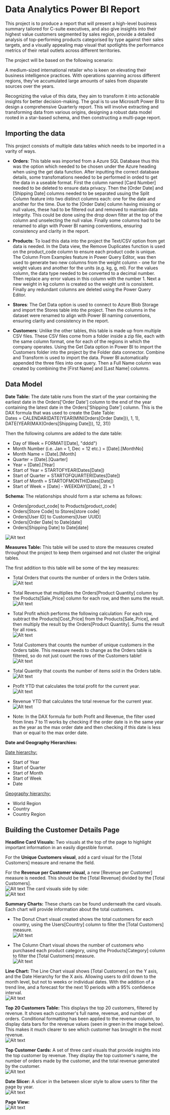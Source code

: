 # Data Analytics Power BI Report
This project is to produce a report that will present a high-level business summary tailored for C-suite executives, and also give insights into their highest value customers segmented by sales region, provide a detailed analysis of top-performing products categorised by type against their sales targets, and a visually appealing map visual that spotlights the performance metrics of their retail outlets across different territories.

The project will be based on the following scenario:

A medium-sized international retailer who is keen on elevating their business intelligence practices. With operations spanning across different regions, they've accumulated large amounts of sales from disparate sources over the years.

Recognizing the value of this data, they aim to transform it into actionable insights for better decision-making. The goal is to use Microsoft Power BI to design a comprehensive Quarterly report. This will involve extracting and transforming data from various origins, designing a robust data model rooted in a star-based schema, and then constructing a multi-page report.

## Importing the data
This project consists of multiple data tables which needs to be imported in a varity of ways.

- **Orders**: This table was imported from a Azure SQL Database thus this was the option which needed to be chosen under the Azure heading when using the get data function. After inputting the correct database details, some transfomations needed to be performed in orded to get the data in a useable format. First the column named [Card Number] needed to be deleted to ensure data privacy. Then the [Order Date] and [Shipping Date] columns needed to be separated usuing the Split Column feature into two distinct columns each: one for the date and another for the time. Due to the [Order Date] column having missing or null values, these had to be filtered out and removed to maintain data integrity. This could be done using the drop down filter at the top of the column and unselecting the null value. Finally some columns had to be renamed to align with Power BI naming conventions, ensuring consistency and clarity in the report.

- **Products**: To load this data into the project the Text/CSV option from get data is needed. In the Data view, the Remove Duplicates function is used on the product_code column to ensure each product code is unique. The Column From Examples feature in Power Query Editor, was then used to generate two new columns from the weight column - one for the weight values and another for the units (e.g. kg, g, ml). For the values column, the data type needed to be converted to a decimal number. Then replace any error values in this column with the number 1. Next a new weight in kg column is created so the weight unit is consistent. Finally any redundant columns are deleted using the Power Query Editor.

- **Stores**: The Get Data option is used to connect to Azure Blob Storage and import the Stores table into the project. Then the columns in the dataset were renamed to align with Power BI naming conventions, ensuring clarity and consistency in the report.

- **Customers**: Unlike the other tables, this table is made up from multiple CSV files. These CSV files come from a folder inside a zip file, each with the same column format, one for each of the regions in which the company operates. Using the Get Data option in Power BI to import the Customers folder into the project by the Folder data connector. Combine and Transform is used to import the data. Power BI automatically appended the three files into one query. Then a Full Name column was created by combining the [First Name] and [Last Name] columns.

## Data Model

**Date Table:** The date table runs from the start of the year containing the earliest date in the Orders['Order Date'] column to the end of the year containing the latest date in the Orders['Shipping Date'] column. This is the DAX formula that was used to create the Date Table:
<br>
Dates = CALENDAR(DATE(YEAR(MIN(Orders[Order Date])), 1, 1), DATE(YEAR(MAX(Orders[Shipping Date])), 12, 31))
<br>

Then the following columns are added to the date table:

- Day of Week = FORMAT([Date], "dddd")
- Month Number (i.e. Jan = 1, Dec = 12 etc.) = [Date].[MonthNo]
- Month Name = [Date].[Month]
- Quarter = [Date].[Quarter]
- Year = [Date].[Year]
- Start of Year = STARTOFYEAR(Dates[Date])
- Start of Quarter = STARTOFQUARTER(Dates[Date])
- Start of Month = STARTOFMONTH(Dates[Date])
- Start of Week = [Date] - WEEKDAY([Date], 2) + 1

**Schema:** The relationships should form a star schema as follows:
- Orders[product_code] to Products[product_code]
- Orders[Store Code] to Stores[store code]
- Orders[User ID] to Customers[User UUID]
- Orders[Order Date] to Date[date]
- Orders[Shipping Date] to Date[date]

![Alt text](ImagesForREADME/StarSchema.png)

**Measures Table:**
This table will be used to store the measures created throughout the project to keep them orgainsed and not cluster the original tables.

The first addition to this table will be some of the key measures:

- Total Orders that counts the number of orders in the Orders table.
<br>![Alt text](ImagesForREADME/TotalOrders.png)

- Total Revenue that multiplies the Orders[Product Quantity] column by the Products[Sale_Price] column for each row, and then sums the result.
<br>![Alt text](ImagesForREADME/TotalRevenue.png)

- Total Profit which performs the following calculation: For each row, subtract the Products[Cost_Price] from the Products[Sale_Price], and then multiply the result by the Orders[Product Quantity]. Sums the result for all rows.
<br>![Alt text](ImagesForREADME/TotalProfit.png)

- Total Customers that counts the number of unique customers in the Orders table. This measure needs to change as the Orders table is filtered, so do not just count the rows of the Customers table!
<br>![Alt text](ImagesForREADME/TotalCustomers.png)

- Total Quantity that counts the number of items sold in the Orders table.
<br>![Alt text](ImagesForREADME/TotalQuantity.png)

- Profit YTD that calculates the total profit for the current year.
<br>![Alt text](ImagesForREADME/ProfitYTD.png)

- Revenue YTD that calculates the total revenue for the current year.
<br>![Alt text](ImagesForREADME/RevenueYTD.png)

- Note: In the DAX formula for both Profit and Revenue, the filter used from lines 7 to 11 works by checking if the order date is in the same year as the year as the max order date and then checking if this date is less than or equal to the max order date.

**Date and Geography Hierarchies:**

<u>Date hierarchy:</u>
- Start of Year
- Start of Quarter
- Start of Month
- Start of Week
- Date

<u>Geography hierarchy:</u>
- World Region
- Country
- Country Region

## Building the Customer Details Page

**Headline Card Visuals:** Two visuals at the top of the page to highlight important information in an easily digestible format.

For the <b>Unique Customers visual</b>, add a card visual for the [Total Customers] measure and rename the field.

For the <b>Revenue per Customer visual</b>, a new [Revenue per Customer] measure is needed. This should be the [Total Revenue] divided by the [Total Customers].
<br>![Alt text](ImagesForREADME/RevenuePerCustomer.png)
The card visuals side by side:
<br>![Alt text](ImagesForREADME/CustomerCardVisuals.png)


**Summary Charts:** These charts can be found underneath the card visuals. Each chart will provide information about the total customers.

- The Donut Chart visual created shows the total customers for each country, using the Users[Country] column to filter the [Total Customers] measure.
<br>![Alt text](ImagesForREADME/CustomerCountryDonut.png)

- The Column Chart visual shows the number of customers who purchased each product category, using the Products[Category] column to filter the [Total Customers] measure.
<br>![Alt text](ImagesForREADME/CustomerProductBar.png)

**Line Chart:** The Line Chart visual shows [Total Customers] on the Y axis, and the Date Hierarchy for the X axis. Allowing users to drill down to the month level, but not to weeks or individual dates. With the addition of a trend line, and a forecast for the next 10 periods with a 95% confidence interval.
<br>![Alt text](ImagesForREADME/CustomerLineChart.png)

**Top 20 Customers Table:** This displays the top 20 customers, filtered by revenue. It shows each customer's full name, revenue, and number of orders. Conditional formatting has been applied to the revenue column, to display data bars for the revenue values (seen in green in the image below). This makes it much clearer to see which customer has brought in the most revenue.
<br>![Alt text](ImagesForREADME/CustomersTopTable.png)

**Top Customer Cards:** A set of three card visuals that provide insights into the top customer by revenue. They display the top customer's name, the number of orders made by the customer, and the total revenue generated by the customer.
<br>![Alt text](ImagesForREADME/CustomerTopCards.png)

**Date Slicer:** A slicer in the between slicer style to allow users to filter the page by year.
<br>![Alt text](ImagesForREADME/CustomerSlicer.png)

**Page View:**
<br>![Alt text](ImagesForREADME/CustomerPageView.png)